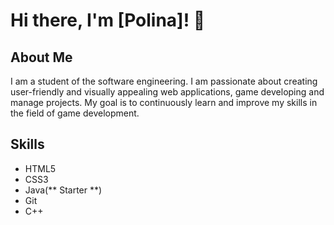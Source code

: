 # Hi there, I'm [Polina]! 👋

## About Me

I am a student of the software engineering. I am passionate about creating user-friendly and visually appealing web applications, game developing and manage projects. My goal is to continuously learn and improve my skills in the field of game development.

## Skills

- HTML5
- CSS3
- Java(** Starter **)
- Git
- С++






